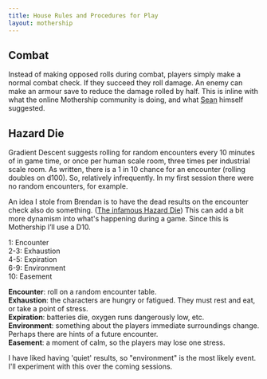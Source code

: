 ```yaml
---
title: House Rules and Procedures for Play
layout: mothership
--- 
```


## Combat

Instead of making opposed rolls during combat, players simply make a normal combat check. If they succeed they roll damage. An enemy can make an armour save to reduce the damage rolled by half. This is inline with what the online Mothership community is doing, and what [Sean][] himself suggested. 

## Hazard Die

Gradient Descent suggests rolling for random encounters every 10 minutes of in game time, or once per human scale room, three times per industrial scale room. As written, there is a 1 in 10 chance for an encounter (rolling doubles on d100). So, relatively infrequently. In my first session there were no random encounters, for example.

An idea I stole from Brendan is to have the dead results on the encounter check also do something. ([The infamous Hazard Die][hd]) This can add a bit more dynamism into what's happening during a game. Since this is Mothership I’ll use a D10. 

   1: Encounter  
 2-3: Exhaustion  
 4-5: Expiration  
 6-9: Environment  
  10: Easement  

**Encounter**: roll on a random encounter table.   
**Exhaustion**: the characters are hungry or fatigued. They must rest and eat, or take a point of stress.  
**Expiration**: batteries die, oxygen runs dangerously low, etc.  
**Environment**: something about the players immediate surroundings change. Perhaps there are hints of a future encounter.  
**Easement**: a moment of calm, so the players may lose one stress.  

I have liked having 'quiet' results, so "environment" is the most likely event. I'll experiment with this over the coming sessions.

[sean]: https://www.failuretolerated.com/
[hd]: http://www.necropraxis.com/2017/11/22/hazard-system-v0-3/